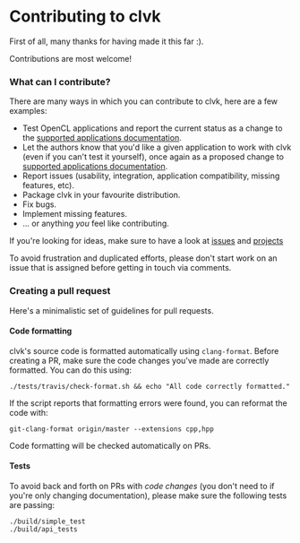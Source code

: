
# Contributing to clvk

First of all, many thanks for having made it this far :).

Contributions are most welcome!

### What can I contribute?

There are many ways in which you can contribute to clvk, here are a few examples:

- Test OpenCL applications and report the current status as a change to the
  [supported applications documentation](docs/supported-applications.md).
- Let the authors know that you'd like a given application to work with clvk
  (even if you can't test it yourself), once again as a proposed change to
  [supported applications documentation](docs/supported-applications.md).
- Report issues (usability, integration, application compatibility,
  missing features, etc).
- Package clvk in your favourite distribution.
- Fix bugs.
- Implement missing features.
- ... or anything _you_ feel like contributing.

If you're looking for ideas, make sure to have a look at
[issues](https://github.com/kpet/clvk/issues) and
[projects](https://github.com/kpet/clvk/projects)

To avoid frustration and duplicated efforts, please don't start work on an
issue that is assigned before getting in touch via comments.

### Creating a pull request

Here's a minimalistic set of guidelines for pull requests.

#### Code formatting

clvk's source code is formatted automatically using `clang-format`. Before
creating a PR, make sure the code changes you've made are correctly formatted.
You can do this using:

```
./tests/travis/check-format.sh && echo "All code correctly formatted."
```

If the script reports that formatting errors were found, you can reformat the
code with:

```
git-clang-format origin/master --extensions cpp,hpp
```

Code formatting will be checked automatically on PRs.

#### Tests

To avoid back and forth on PRs with _code changes_ (you don't need to if you're
only changing documentation), please make sure the following tests are passing:

```
./build/simple_test
./build/api_tests
```

